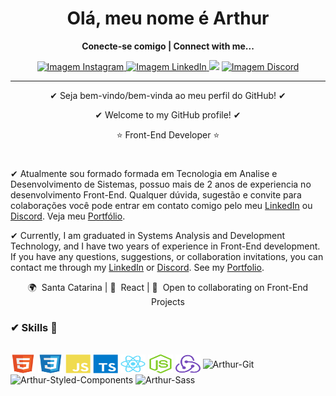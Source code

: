 # <h1 align="center"> Olá, meu nome é Arthur </h1> 

<p align= "center"> <b>Conecte-se comigo | Connect with me...</b> </p>

<div align="center">
<a href='https://www.instagram.com/arthurdoossantos/'> <img src='https://img.shields.io/badge/Instagram-E4405F.svg?style=for-the-badge&logo=Instagram&logoColor=white' alt='Imagem Instagram' /> </a>
<a href='https://www.linkedin.com/in/arthur-gabriel-dos-santos-6842b5173/'> <img src='https://img.shields.io/badge/LinkedIn-0A66C2.svg?style=for-the-badge&logo=LinkedIn&logoColor=white' alt='Imagem LinkedIn' /> </a>
<a href = "mailto:santos.santos86@hotmail.com"><img src="https://img.shields.io/badge/Microsoft_Outlook-0078D4?style=for-the-badge&logo=microsoft-outlook&logoColor=white" target="_blank"></a>
<a href='https://discord.com/users/pirusenfreio'> <img src='https://img.shields.io/badge/Discord-5865F2.svg?style=for-the-badge&logo=Discord&logoColor=white' alt='Imagem Discord' /> </a>
 </div>

-----------------------------------------------------

<p align= "center">✔ Seja bem-vindo/bem-vinda ao meu perfil do GitHub! ✔</p>
<p align= "center">✔ Welcome to my GitHub profile! ✔</p>
 <div align="center">⭐ Front-End Developer ⭐</div>

#

✔ Atualmente sou formado formada em Tecnologia em Analise e Desenvolvimento de Sistemas, possuo mais de 2 anos de experiencia no desenvolvimento Front-End. Qualquer dúvida, sugestão e convite para colaborações você pode entrar em contato comigo pelo meu [LinkedIn](https://www.linkedin.com/in/arthur-gabriel-dos-santos-6842b5173/) ou [Discord](https://discord.com/users/pirusenfreio). Veja meu [Portfólio](https://arthursantosdev.vercel.app/).

✔ Currently, I am graduated in Systems Analysis and Development Technology, and I have two years of experience in Front-End development. If you have any questions, suggestions, or collaboration invitations, you can contact me through my [LinkedIn](https://www.linkedin.com/in/arthur-gabriel-dos-santos-6842b5173/) or [Discord](https://discord.com/users/pirusenfreio). See my [Portfolio](https://arthursantosdev.vercel.app/).


<p align= "center"> 🌍  Santa Catarina | 🧠  React | 🤝  Open to collaborating on Front-End Projects </p>

### ✔ Skills :art:

<div style="display: inline_block"><br>
  <img align="center" alt="Arthur-HTML" height="30" width="40" src="https://raw.githubusercontent.com/devicons/devicon/master/icons/html5/html5-original.svg">
  <img align="center" alt="Arthur-CSS" height="30" width="40" src="https://raw.githubusercontent.com/devicons/devicon/master/icons/css3/css3-original.svg">
  <img align="center" alt="Arthur-Js" height="30" width="40" src="https://raw.githubusercontent.com/devicons/devicon/master/icons/javascript/javascript-plain.svg">
  <img align="center" alt="Arthur-Ts" height="30" width="40" src="https://raw.githubusercontent.com/devicons/devicon/master/icons/typescript/typescript-plain.svg">
  <img align="center" alt="Arthur-React" height="30" width="40" src="https://raw.githubusercontent.com/devicons/devicon/master/icons/react/react-original.svg">
  <img align="center" alt="Arthur-NodeJs" height="30" width="40" src="https://github.com/devicons/devicon/blob/v2.15.1/icons/nodejs/nodejs-original.svg" />
  <img align="center" alt="Arthur-NodeJs" height="30" width="40" src="https://github.com/devicons/devicon/blob/v2.15.1/icons/redux/redux-original.svg" />
  <img align="center" alt="Arthur-Git" height="30" width="40" src="https://cdn.jsdelivr.net/gh/devicons/devicon/icons/git/git-original.svg" />
  <img align="center" alt="Arthur-Styled-Components" height="30" width="40" src="https://cdn.worldvectorlogo.com/logos/styled-components-1.svg" />
  <img align="center" alt="Arthur-Sass" height="30" width="40" src="https://cdn.jsdelivr.net/gh/devicons/devicon/icons/sass/sass-original.svg" />
</div>
